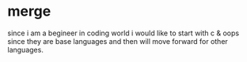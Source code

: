# merge
since i am a begineer in coding world i would like to start with c & oops since they are base languages and then will move forward for other languages.
